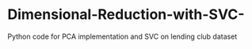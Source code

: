 # Dimensional-Reduction-with-SVC-
Python code for PCA implementation and SVC on lending club dataset
